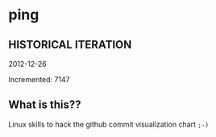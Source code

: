 # ping

## HISTORICAL ITERATION
2012-12-26

Incremented: 7147

## What is this?? 
Linux skills to hack the github commit visualization chart `;-)`
